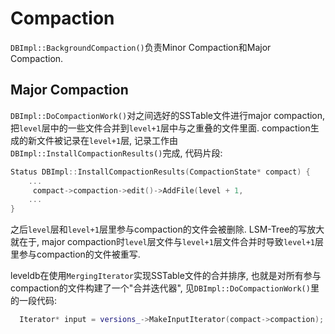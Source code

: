 # Compaction
`DBImpl::BackgroundCompaction()`负责Minor Compaction和Major Compaction.

## Major Compaction
`DBImpl::DoCompactionWork()`对之间选好的SSTable文件进行major compaction, 把`level`层中的一些文件合并到`level+1`层中与之重叠的文件里面. compaction生成的新文件被记录在`level+1`层, 记录工作由`DBImpl::InstallCompactionResults()`完成, 代码片段:
```cpp
Status DBImpl::InstallCompactionResults(CompactionState* compact) {
	...
	 compact->compaction->edit()->AddFile(level + 1,
	...
}
```
之后`level`层和`level+1`层里参与compaction的文件会被删除. LSM-Tree的写放大就在于, major compaction时`level`层文件与`level+1`层文件合并时导致`level+1`层里参与compaction的文件被重写.

leveldb在使用`MergingIterator`实现SSTable文件的合并排序, 也就是对所有参与compaction的文件构建了一个"合并迭代器", 见`DBImpl::DoCompactionWork()`里的一段代码:
```cpp
  Iterator* input = versions_->MakeInputIterator(compact->compaction);
```